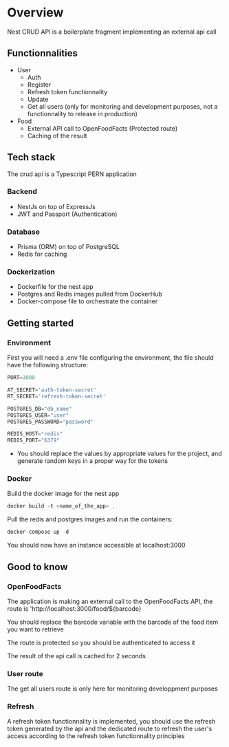 # Overview
Nest CRUD API is a boilerplate fragment implementing an external api call

## Functionnalities
- User
  - Auth
  - Register
  - Refresh token functionnality
  - Update
  - Get all users (only for monitoring and development purposes, not a functionnality to release in production)
- Food
  - External API call to OpenFoodFacts (Protected route)
  - Caching of the result

## Tech stack
The crud api is a Typescript PERN application

### Backend
- NestJs on top of ExpressJs
- JWT and Passport (Authentication)

### Database
- Prisma (ORM) on top of PostgreSQL
- Redis for caching

### Dockerization
- Dockerfile for the nest app
- Postgres and Redis images pulled from DockerHub
- Docker-compose file to orchestrate the container

## Getting started

### Environment
First you will need a .env file configuring the environment, the file should have the following structure: 

```js
PORT=3000

AT_SECRET='auth-token-secret'
RT_SECRET='refresh-token-secret'

POSTGRES_DB="db_name"
POSTGRES_USER="user"
POSTGRES_PASSWORD="password"

REDIS_HOST="redis"
REDIS_PORT="6379"
```

- You should replace the values by appropriate values for the project, and generate random keys in a proper way for the tokens

### Docker
Build the docker image for the nest app

```js
docker build -t <name_of_the_app> .
```

Pull the redis and postgres images and run the containers: 

```js
docker-compose up -d
```

You should now have an instance accessible at localhost:3000

## Good to know

### OpenFoodFacts

The application is making an external call to the OpenFoodFacts API, the route is 'http://localhost:3000/food/${barcode}

You should replace the barcode variable with the barcode of the food item you want to retrieve

The route is protected so you should be authenticated to access it

The result of the api call is cached for 2 seconds

### User route

The get all users route is only here for monitoring developpment purposes

### Refresh

A refresh token functionnality is implemented, you should use the refresh token generated by the api and the dedicated route to refresh the user's access according to the refresh token functionnality principles

